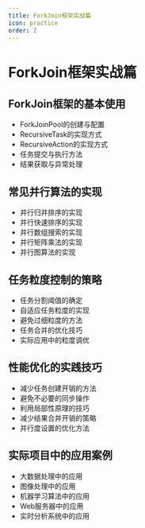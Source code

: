```yaml
---
title: ForkJoin框架实战篇
icon: practice
order: 2
---
```


# ForkJoin框架实战篇

## ForkJoin框架的基本使用

- ForkJoinPool的创建与配置
- RecursiveTask的实现方式
- RecursiveAction的实现方式
- 任务提交与执行方法
- 结果获取与异常处理

## 常见并行算法的实现

- 并行归并排序的实现
- 并行快速排序的实现
- 并行数组搜索的实现
- 并行矩阵乘法的实现
- 并行图算法的实现

## 任务粒度控制的策略

- 任务分割阈值的确定
- 自适应任务粒度的实现
- 避免过细粒度的方法
- 任务合并的优化技巧
- 实际应用中的粒度调优

## 性能优化的实践技巧

- 减少任务创建开销的方法
- 避免不必要的同步操作
- 利用局部性原理的技巧
- 减少结果合并开销的策略
- 并行度设置的优化方法

## 实际项目中的应用案例

- 大数据处理中的应用
- 图像处理中的应用
- 机器学习算法中的应用
- Web服务器中的应用
- 实时分析系统中的应用
